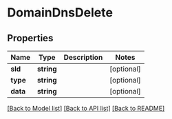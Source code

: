 # DomainDnsDelete

## Properties
Name | Type | Description | Notes
------------ | ------------- | ------------- | -------------
**sld** | **string** |  | [optional] 
**type** | **string** |  | [optional] 
**data** | **string** |  | [optional] 

[[Back to Model list]](../../README.md#documentation-for-models) [[Back to API list]](../../README.md#documentation-for-api-endpoints) [[Back to README]](../../README.md)


